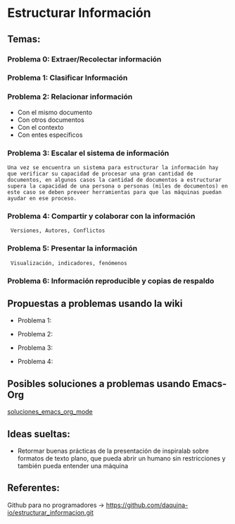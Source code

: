 # Estructurar Información
## Temas:
### Problema 0: Extraer/Recolectar información
### Problema 1: Clasificar Información
### Problema 2: Relacionar información
  - Con el mismo documento
  - Con otros documentos
  - Con el contexto
  - Con entes específicos
### Problema 3: Escalar el sistema de información
	Una vez se encuentra un sistema para estructurar la información hay que verificar su capacidad de procesar una gran cantidad de documentos, en algunos casos la cantidad de documentos a estructurar supera la capacidad de una persona o personas (miles de documentos) en este caso se deben preveer herramientas para que las máquinas puedan  ayudar en ese proceso.
### Problema 4: Compartir y colaborar con la información
     Versiones, Autores, Conflictos
### Problema 5: Presentar la información
     Visualización, indicadores, fenómenos
### Problema 6: Información reproducible y copias de respaldo

## Propuestas a problemas usando la wiki
- Problema 1:

- Problema 2:

- Problema 3:

- Problema 4:

## Posibles soluciones a problemas usando Emacs-Org

[soluciones_emacs_org_mode](soluciones_emacs_org_mode.org)

## Ideas sueltas:
- Retormar buenas prácticas de la presentación de inspiralab sobre formatos de texto plano, que pueda abrir un humano sin restricciones y también pueda entender una máquina

## Referentes:
Github para no programadores -> https://github.com/daquina-io/estructurar_informacion.git
